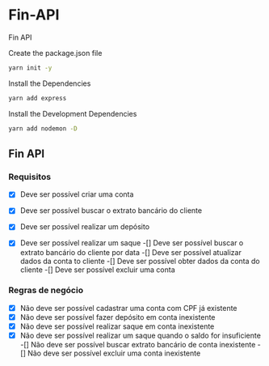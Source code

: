 # Fin-API
Fin API

Create the package.json file
```sh
yarn init -y
```

Install the Dependencies
```sh
yarn add express
```	

Install the Development Dependencies
```sh
yarn add nodemon -D
```


## Fin API

### Requisitos
-[x] Deve ser possível criar uma conta
-[x] Deve ser possível buscar o extrato bancário do cliente
-[x] Deve ser possível realizar um depósito
-[x] Deve ser possível realizar um saque
-[] Deve ser possível buscar o extrato bancário do cliente por data
-[] Deve ser possível atualizar dados da conta to cliente
-[] Deve ser possível obter dados da conta do cliente
-[] Deve ser possível excluir uma conta


### Regras de negócio
-[x] Não deve ser possível cadastrar uma conta com CPF já existente
-[x] Não deve ser possível fazer depósito em conta inexistente
-[x] Não deve ser possível realizar saque em conta inexistente
-[x] Não deve ser possível realizar um saque quando o saldo for insuficiente
-[] Não deve ser possível buscar extrato bancário de conta inexistente
-[] Não deve ser possível excluir uma conta inexistente
